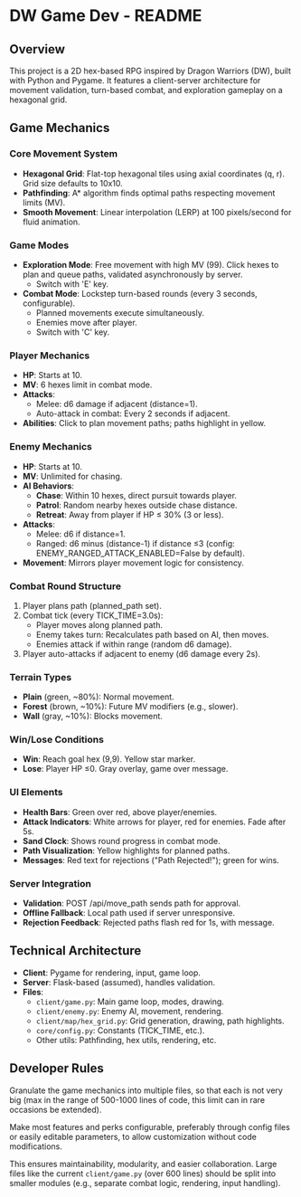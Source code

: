 # DW Game Dev - README

## Overview
This project is a 2D hex-based RPG inspired by Dragon Warriors (DW), built with Python and Pygame. It features a client-server architecture for movement validation, turn-based combat, and exploration gameplay on a hexagonal grid.

## Game Mechanics

### Core Movement System
- **Hexagonal Grid**: Flat-top hexagonal tiles using axial coordinates (q, r). Grid size defaults to 10x10.
- **Pathfinding**: A* algorithm finds optimal paths respecting movement limits (MV).
- **Smooth Movement**: Linear interpolation (LERP) at 100 pixels/second for fluid animation.

### Game Modes
- **Exploration Mode**: Free movement with high MV (99). Click hexes to plan and queue paths, validated asynchronously by server.
  - Switch with 'E' key.
- **Combat Mode**: Lockstep turn-based rounds (every 3 seconds, configurable).
  - Planned movements execute simultaneously.
  - Enemies move after player.
  - Switch with 'C' key.

### Player Mechanics
- **HP**: Starts at 10.
- **MV**: 6 hexes limit in combat mode.
- **Attacks**:
  - Melee: d6 damage if adjacent (distance=1).
  - Auto-attack in combat: Every 2 seconds if adjacent.
- **Abilities**: Click to plan movement paths; paths highlight in yellow.

### Enemy Mechanics
- **HP**: Starts at 10.
- **MV**: Unlimited for chasing.
- **AI Behaviors**:
  - **Chase**: Within 10 hexes, direct pursuit towards player.
  - **Patrol**: Random nearby hexes outside chase distance.
  - **Retreat**: Away from player if HP ≤ 30% (3 or less).
- **Attacks**:
  - Melee: d6 if distance=1.
  - Ranged: d6 minus (distance-1) if distance ≤3 (config: ENEMY_RANGED_ATTACK_ENABLED=False by default).
- **Movement**: Mirrors player movement logic for consistency.

### Combat Round Structure
1. Player plans path (planned_path set).
2. Combat tick (every TICK_TIME=3.0s):
   - Player moves along planned path.
   - Enemy takes turn: Recalculates path based on AI, then moves.
   - Enemies attack if within range (random d6 damage).
3. Player auto-attacks if adjacent to enemy (d6 damage every 2s).

### Terrain Types
- **Plain** (green, ~80%): Normal movement.
- **Forest** (brown, ~10%): Future MV modifiers (e.g., slower).
- **Wall** (gray, ~10%): Blocks movement.

### Win/Lose Conditions
- **Win**: Reach goal hex (9,9). Yellow star marker.
- **Lose**: Player HP ≤0. Gray overlay, game over message.

### UI Elements
- **Health Bars**: Green over red, above player/enemies.
- **Attack Indicators**: White arrows for player, red for enemies. Fade after 5s.
- **Sand Clock**: Shows round progress in combat mode.
- **Path Visualization**: Yellow highlights for planned paths.
- **Messages**: Red text for rejections ("Path Rejected!"); green for wins.

### Server Integration
- **Validation**: POST /api/move_path sends path for approval.
- **Offline Fallback**: Local path used if server unresponsive.
- **Rejection Feedback**: Rejected paths flash red for 1s, with message.

## Technical Architecture
- **Client**: Pygame for rendering, input, game loop.
- **Server**: Flask-based (assumed), handles validation.
- **Files**:
  - `client/game.py`: Main game loop, modes, drawing.
  - `client/enemy.py`: Enemy AI, movement, rendering.
  - `client/map/hex_grid.py`: Grid generation, drawing, path highlights.
  - `core/config.py`: Constants (TICK_TIME, etc.).
  - Other utils: Pathfinding, hex utils, rendering, etc.

## Developer Rules
Granulate the game mechanics into multiple files, so that each is not very big (max in the range of 500-1000 lines of code, this limit can in rare occasions be extended).

Make most features and perks configurable, preferably through config files or easily editable parameters, to allow customization without code modifications.

This ensures maintainability, modularity, and easier collaboration. Large files like the current `client/game.py` (over 600 lines) should be split into smaller modules (e.g., separate combat logic, rendering, input handling).
